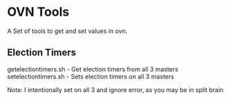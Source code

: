 # OVN Tools
A Set of tools to get and set values in ovn.

## Election Timers
getelectiontimers.sh - Get election timers from all 3 masters
setelectiontimers.sh - Sets election timers on all 3 masters

Note: I intentionally set on all 3 and ignore error, as you may be in split brain

